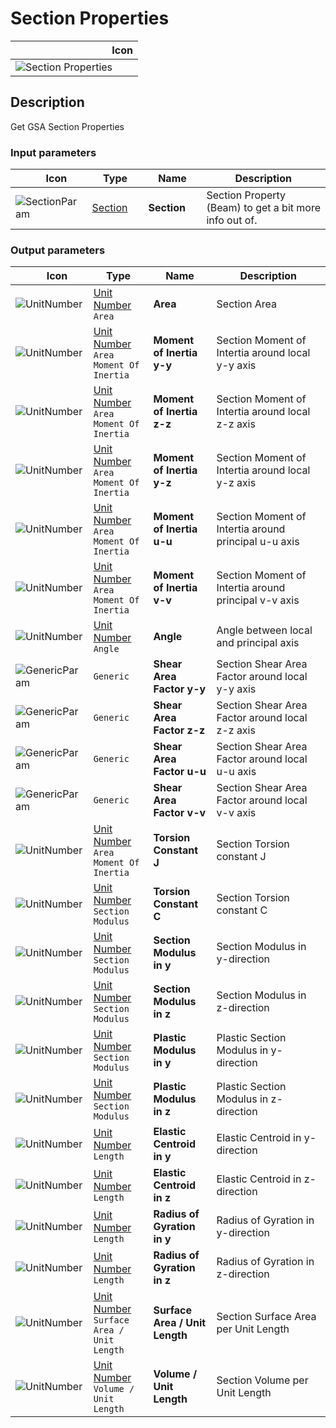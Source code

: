 # Section Properties
<!--- This file has been auto-generated, do not change it manually! Edit the generator here: https://github.com/arup-group/GSA-Grasshopper/tree/main/DocsGeneration --->

|<img width="150"/> Icon |
| ----------- |
|![Section Properties](./images/SectionProperties.png) |

## Description

Get GSA Section Properties

### Input parameters

|<img width="20"/> Icon |<img width="200"/> Type |<img width="200"/> Name |<img width="1000"/> Description |
| ----------- | ----------- | ----------- | ----------- |
|![SectionParam](./images/SectionParam.png) |[Section](gsagh-section-parameter.md) |**Section** |Section Property (Beam) to get a bit more info out of. |

### Output parameters

|<img width="20"/> Icon |<img width="200"/> Type |<img width="200"/> Name |<img width="1000"/> Description |
| ----------- | ----------- | ----------- | ----------- |
|![UnitNumber](./images/UnitParam.png) |[Unit Number](gsagh-unitnumber-parameter.md)  ` Area ` |**Area** |Section Area |
|![UnitNumber](./images/UnitParam.png) |[Unit Number](gsagh-unitnumber-parameter.md)  ` Area Moment Of Inertia ` |**Moment of Inertia y-y** |Section Moment of Intertia around local y-y axis |
|![UnitNumber](./images/UnitParam.png) |[Unit Number](gsagh-unitnumber-parameter.md)  ` Area Moment Of Inertia ` |**Moment of Inertia z-z** |Section Moment of Intertia around local z-z axis |
|![UnitNumber](./images/UnitParam.png) |[Unit Number](gsagh-unitnumber-parameter.md)  ` Area Moment Of Inertia ` |**Moment of Inertia y-z** |Section Moment of Intertia around local y-z axis |
|![UnitNumber](./images/UnitParam.png) |[Unit Number](gsagh-unitnumber-parameter.md)  ` Area Moment Of Inertia ` |**Moment of Inertia u-u** |Section Moment of Intertia around principal u-u axis |
|![UnitNumber](./images/UnitParam.png) |[Unit Number](gsagh-unitnumber-parameter.md)  ` Area Moment Of Inertia ` |**Moment of Inertia v-v** |Section Moment of Intertia around principal v-v axis |
|![UnitNumber](./images/UnitParam.png) |[Unit Number](gsagh-unitnumber-parameter.md)  ` Angle ` |**Angle** |Angle between local and principal axis |
|![GenericParam](./images/GenericParam.png) |`Generic` |**Shear Area Factor y-y** |Section Shear Area Factor around local y-y axis |
|![GenericParam](./images/GenericParam.png) |`Generic` |**Shear Area Factor z-z** |Section Shear Area Factor around local z-z axis |
|![GenericParam](./images/GenericParam.png) |`Generic` |**Shear Area Factor u-u** |Section Shear Area Factor around local u-u axis |
|![GenericParam](./images/GenericParam.png) |`Generic` |**Shear Area Factor v-v** |Section Shear Area Factor around local v-v axis |
|![UnitNumber](./images/UnitParam.png) |[Unit Number](gsagh-unitnumber-parameter.md)  ` Area Moment Of Inertia ` |**Torsion Constant J** |Section Torsion constant J |
|![UnitNumber](./images/UnitParam.png) |[Unit Number](gsagh-unitnumber-parameter.md)  ` Section Modulus ` |**Torsion Constant C** |Section Torsion constant C |
|![UnitNumber](./images/UnitParam.png) |[Unit Number](gsagh-unitnumber-parameter.md)  ` Section Modulus ` |**Section Modulus in y** |Section Modulus in y-direction |
|![UnitNumber](./images/UnitParam.png) |[Unit Number](gsagh-unitnumber-parameter.md)  ` Section Modulus ` |**Section Modulus in z** |Section Modulus in z-direction |
|![UnitNumber](./images/UnitParam.png) |[Unit Number](gsagh-unitnumber-parameter.md)  ` Section Modulus ` |**Plastic Modulus in y** |Plastic Section Modulus in y-direction |
|![UnitNumber](./images/UnitParam.png) |[Unit Number](gsagh-unitnumber-parameter.md)  ` Section Modulus ` |**Plastic Modulus in z** |Plastic Section Modulus in z-direction |
|![UnitNumber](./images/UnitParam.png) |[Unit Number](gsagh-unitnumber-parameter.md)  ` Length ` |**Elastic Centroid in y** |Elastic Centroid in y-direction |
|![UnitNumber](./images/UnitParam.png) |[Unit Number](gsagh-unitnumber-parameter.md)  ` Length ` |**Elastic Centroid in z** |Elastic Centroid in z-direction |
|![UnitNumber](./images/UnitParam.png) |[Unit Number](gsagh-unitnumber-parameter.md)  ` Length ` |**Radius of Gyration in y** |Radius of Gyration in y-direction |
|![UnitNumber](./images/UnitParam.png) |[Unit Number](gsagh-unitnumber-parameter.md)  ` Length ` |**Radius of Gyration in z** |Radius of Gyration in z-direction |
|![UnitNumber](./images/UnitParam.png) |[Unit Number](gsagh-unitnumber-parameter.md)  ` Surface Area / Unit Length ` |**Surface Area / Unit Length** |Section Surface Area per Unit Length |
|![UnitNumber](./images/UnitParam.png) |[Unit Number](gsagh-unitnumber-parameter.md)  ` Volume / Unit Length ` |**Volume / Unit Length** |Section Volume per Unit Length |


